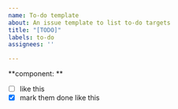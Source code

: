 ```yaml
---
name: To-do template
about: An issue template to list to-do targets
title: "[TODO]"
labels: to-do
assignees: ''

---
```


<!--- Mention the component in focus -->
**component: **

<!--- List the targets below -->
- [ ] like this
- [x] mark them done like this

<!--- Close the issue if all the targets are met -->
